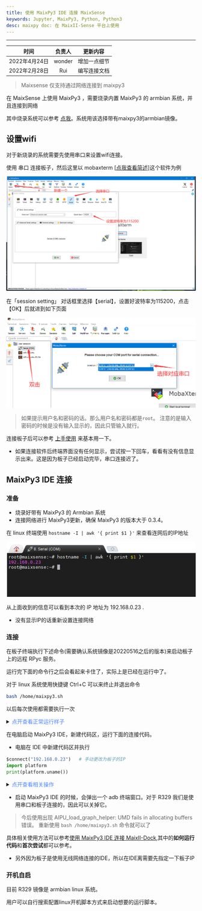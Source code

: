 ```yaml
---
title: 使用 MaixPy3 IDE 连接 MaixSense
keywords: Jupyter, MaixPy3, Python, Python3
desc: maixpy doc: 在 MaixII-Sense 平台上使用
---
```


---

|     时间      | 负责人 |   更新内容   |
| :-----------: | :----: | :----------: |
| 2022年4月24日 | wonder | 增加一点细节 |
| 2022年2月28日 |  Rui   | 编写连接文档 |

> Maixsense 仅支持通过网络连接到 maixpy3

在 MaixSense 上使用 MaixPy3 ，需要烧录内置 MaixPy3 的 armbian 系统，并且连接到网络

其中烧录系统可以参考 [点我](./../../../../hardware/zh/maixII/M2A/flash_system.md)。系统用该选择带有maixpy3的armbian镜像。

## 设置wifi

对于新烧录的系统需要先使用串口来设置wifi连接。

使用 串口 连接板子，然后这里以 mobaxterm [[点我查看简述](./../../../../hardware/zh/maixII/M2/tools/mobaxterm.md)]这个软件为例

![](./assets/mobaxterm-serial-4.png)

在「session setting」 对话框里选择【serial】，设置好波特率为115200，点击【OK】后就进到如下页面

![](./assets/mobaxterm-serial-5.png)

> 如果提示用户名和密码的话。那么用户名和密码都是`root`。
> 注意的是输入密码的时候是没有输入显示的，因此只管输入就行。

连接板子后可以参考 [上手使用](./../../../../hardware/zh/maixII/M2A/Usages.md) 来基本用一下。

- 如果连接软件后终端界面没有任何显示，尝试按一下回车，看看有没有信息显示出来。这是因为板子已经启动完毕，串口连接迟了。

## MaixPy3 IDE 连接

### 准备

- 烧录好带有 MaixPy3 的 Armbian 系统
- 连接网络进行 MaixPy3更新，确保 MaixPy3 的版本大于 0.3.4。

在 linux 终端使用 `hostname -I | awk '{ print $1 }'` 来查看连网后的IP地址

![](./assets/maixsense-display-ip.png)

从上面收到的信息可以看到本次的 IP 地址为 192.168.0.23 .

- 没有显示IP的话重新设置连接网络

### 连接

在板子终端执行下述命令(需要确认系统镜像是20220516之后的版本)来启动板子上的远程 RPyc 服务。

运行完下面的命令行之后会看起来卡住了，实际上是已经在运行中了。

对于 linux 系统使用快捷键 Ctrl+C 可以来终止并退出命令

```bash
bash /home/maixpy3.sh
```

以后每次使用都需要执行一次

<details>
  <summary><font color="#4F84FF">点开查看正常运行样子</font></summary>
  <img src="./assets/maixpy3-bash.png">
</details>

在电脑启动 MaixPy3 IDE，新建代码区，运行下面的连接代码。

- 电脑在 IDE 中新建代码区并执行

```python
$connect("192.168.0.23")   # 手动更改为板子的IP
import platform
print(platform.uname())
```

<details>
  <summary><font color="#4F84FF">点开查看相关操作</font></summary>
  <img src="./assets/r329-start/1.jpg">
  <img src="./assets/r329-start/2.jpg">
  <img src="./assets/r329-start/3.jpg">
  <img src="./assets/r329-start/4.jpg">
  <img src="./assets/r329-start/5.jpg">
  <img src="./assets/r329-start/6.jpg">
</details>

- 启动 MaixPy3 IDE 的时候，会弹出一个 adb 终端窗口。对于 R329 我们是使用串口和板子连接的，因此可以关掉它。

> 今后使用出现 AIPU_load_graph_helper: UMD fails in allocating buffers 错误。
> 重新使用 `bash /home/maixpy3.sh` 命令就可以了

具体相关使用方法可以参考[使用 MaixPy3 IDE 连接 MaixII-Dock](./0.MaixII-Dock.ipynb),其中的**如何运行代码**和**首次尝试**都可以参考。

- 另外因为板子是使用无线网络连接的IDE，所以在IDE离需要先指定一下板子IP

### 开机自启

目前 R329 镜像是 armbian linux 系统。

用户可以自行搜索配置linux开机脚本方式来启动想要的运行脚本。
